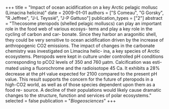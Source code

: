 +++
title = "Impact of ocean acidification on a key Arctic pelagic mollusc (Limacina helicina)"
date = 2009-01-01
authors = ["S Comeau", "G Gorsky", "R Jeffree", "J-L Teyssié", "J-P Gattuso"]
publication_types = ["2"]
abstract = "Thecosome pteropods (shelled pelagic molluscs) can play an important role in the food web of various ecosys- tems and play a key role in the cycling of carbon and car- bonate. Since they harbor an aragonitic shell, they could be very sensitive to ocean acidiﬁcation driven by the increase of anthropogenic CO2 emissions. The impact of changes in the carbonate chemistry was investigated on Limacina helic- ina, a key species of Arctic ecosystems. Pteropods were kept in culture under controlled pH conditions corresponding to pCO2 levels of 350 and 760 µatm. Calciﬁcation was esti- mated using a ﬂuorochrome and the radioisotope 45 Ca. It exhibits a 28% decrease at the pH value expected for 2100 compared to the present pH value. This result supports the concern for the future of pteropods in a high-CO2 world, as well as of those species dependent upon them as a food re- source. A decline of their populations would likely cause dramatic changes to the structure, function and services of polar ecosystems."
selected = false
publication = "*Biogeosciences*"
+++

